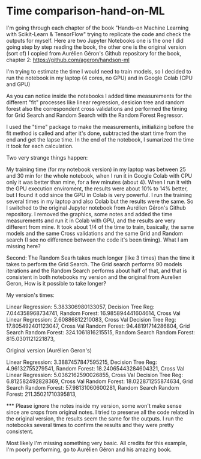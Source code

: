 # Time comparison-hand-on-ML

I'm going through each chapter of the book "Hands-on Machine Learning with Scikit-Learn & TensorFlow" trying to replicate the code and check the outputs for myself. Here are two Jupyter Notebooks one is the one I did going step by step reading the book, the other one is the original version (sort of) I copied from Aurélien Géron's Github repository for the book, chapter 2:
https://github.com/ageron/handson-ml

I'm trying to estimate the time I would need to train models, so I decided to run the notebook in my laptop (4 cores, no GPU) and in Google Colab (CPU and GPU)

As you can notice inside the notebooks I added time measurements for the different "fit" processes like linear regression, desicion tree and random forest also the correspondent cross validations and performed the timing for Grid Search and Random Search with the Random Forest Regressor.

I used the "time" package to make the measurements, initializing before the fit method is called and after it's done, subtracted the start time from the end and get the lapse time. In the end of the notebook, I sumarized the time it took for each calculation.


Two very strange things happen: 

My training time (for my notebook version) in my laptop was between 25 and 30 min for the whole notebook, when I run it in Google Colab with CPU only it was better than mine, for a few minutes (about 4).
When I run it with the GPU execution enviroment, the results were about 10% to 14% better, but I found it odd since the GPU in Colab is very powerful.
I run the training several times in my laptop and also Colab but the results were the same. So I switched to the original Jupyter notebook from Aurélien Géron's Github repository. I removed the graphics, some notes and added the time measurements and run it in Colab with GPU, and the results are very different from mine. It took about 1/4 of the time to train, basically, the same models and the same Cross validations and the same Grid and Random search (I see no difference between the code it's been timing). What I am missing here?  


Second: The Random Searh takes much longer (like 3 times) than the time it takes to perform the Grid Search. The Grid search performs 90 models iterations and the Random Search performs about half of that, and that is consistent in both notebooks my version and the original from Aurelien Geron, How is it possible to take longer?


My version's times:

Linear Regression: 5.383306980133057,
Decision Tree Reg: 7.044358968734741,
Random Forest: 16.985894441604614,
Cross Val Linear Regression: 2.60886812210083,
Cross Val Decision Tree Reg: 17.805492401123047,
Cross Val Random Forest: 94.48191714286804,
Grid Search Random Forest: 324.1061816215515,
Random Search Random Forest: 815.0301121221873,



Original version (Aurélien Geron's)

Linear Regression: 3.3887457847595215,
Decision Tree Reg: 4.96132755279541,
Random Forest: 18.24065443284604321,
Cross Val Linear Regression: 5.0362162590026855,
Cross Val Decision Tree Reg: 6.812582492828369,
Cross Val Random Forest: 18.022871255874634,
Grid Search Random Forest: 57.98131060600281,
Random Search Random Forest: 211.35021710395813,


*** Please ignore the notes inside my version, some won't make sense since are crops from original notes.
    I tried to preserve all the code related in the original version, the results seem the same for the outputs.
    I run the notebooks several times to confirm the results and they were pretty consistent.


Most likely I'm missing something very basic. All credits for this example, I'm poorly performing, go to Aurélien Géron and his amazing book.
